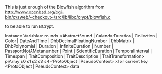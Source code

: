 This is just enough of the Blowfish algorithm from 
http://www.openbsd.org/cgi-bin/cvsweb/~checkout~/src/lib/libc/crypt/blowfish.c

to be able to run BCrypt.  


Instance Variables:
	rounds	<AbstractSound | CalendarDuration | Collection | Color | DateAndTime | DhbDecimalFloatingNumber | DhbMatrix | DhbPolynomial | Duration | InfiniteDuration | Number | PassportNotAMetanumber | Point | ScientificDuration | TemporalInterval | Timespan | TraitComposition | TraitDescription | TraitTransformation>
	piArray	<Object>
	s0	<Matrix>
	s1	<Object>
	s2	<Object>
	s3	<Object>
	s4	<ProtoObject | PseudoContext>
	xl	<Integer>
	xr	<Integer>
	current	<Integer>
	key	<ProtoObject | PseudoContext>
	data	<Object>
